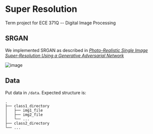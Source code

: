 # Super Resolution

Term project for ECE 371Q -- Digital Image Processing

## SRGAN

We implemented SRGAN as described in [<em>Photo-Realistic Single Image Super-Resolution Using a Generative Adversarial
Network</em>](https://arxiv.org/pdf/1609.04802.pdf)

![image](https://user-images.githubusercontent.com/84476225/198865448-44935565-bc64-4849-9c99-64f45be3d54b.png)

## Data

Put data in `/data`. Expected structure is:
```
.
├── class1_directory
│   ├── img1_file
│   ├── img2_file
│   └── ...
├── class2_directory
└── ...
```
